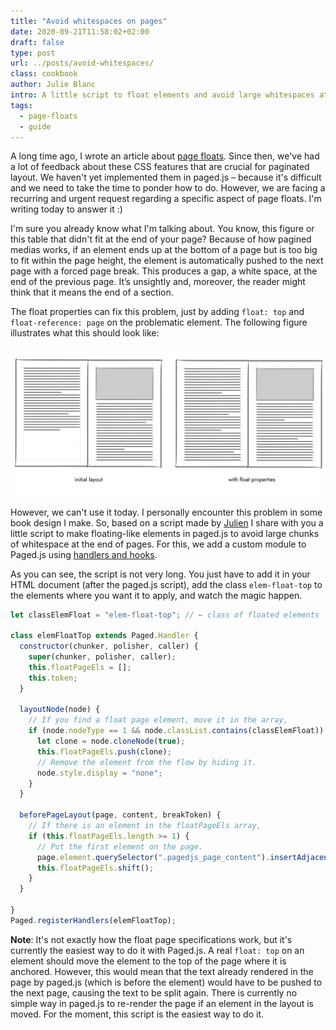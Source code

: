 ```yaml
---
title: "Avoid whitespaces on pages"
date: 2020-09-21T11:58:02+02:00
draft: false
type: post
url: ../posts/avoid-whitespaces/
class: cookbook
author: Julie Blanc
intro: A little script to float elements and avoid large whitespaces at the end of pages.
tags:
  - page-floats
  - guide
---
```



A long time ago, I wrote an article about [page floats](https://www.pagedjs.org/page-floats/). Since then, we've had a lot of feedback about these CSS features that are crucial for paginated layout. We haven't yet implemented  them in paged.js – because it's difficult and we need to take the time  to ponder how to do. However, we are facing a recurring and urgent request regarding a specific aspect of page floats.  I'm writing today to answer it :)

I'm sure you already know what I'm talking about. You know, this figure or this table that didn't fit at the end of your page? Because of how pagined medias works, if an element ends up at the bottom of a page but is too big to fit within the page height, the element is automatically pushed to the next page with a forced page break. This produces a gap, a white space, at the end of the previous page. It’s unsightly and, moreover, the reader might think that it means the end of a section. 

The float properties can fix this problem, just by adding `float: top` and ` float-reference: page` on the problematic element. The following figure illustrates what this should look like: 


![](whitespace-script.png)

However, we can't use it today. I personally encounter this problem in some book design I make. So, based on a script made by [Julien](https://gitlab.pagedmedia.org/julientaq) I share with you a little script to make floating-like elements in paged.js to avoid large chunks of whitespace at the end of pages. For this, we add a custom module to Paged.js using [handlers and hooks](https://www.pagedjs.org/documentation/11-hooks/).

As you can see, the script is not very long. You just have to add it in your HTML document (after the paged.js script), add the class `elem-float-top` to the elements where you want it to apply, and watch the magic happen.

```javascript
let classElemFloat = "elem-float-top"; // ← class of floated elements

class elemFloatTop extends Paged.Handler {
  constructor(chunker, polisher, caller) {
    super(chunker, polisher, caller);
    this.floatPageEls = [];
    this.token;
  }

  layoutNode(node) {
    // If you find a float page element, move it in the array,
    if (node.nodeType == 1 && node.classList.contains(classElemFloat)) {
      let clone = node.cloneNode(true);
      this.floatPageEls.push(clone);
      // Remove the element from the flow by hiding it.
      node.style.display = "none";
    }
  }

  beforePageLayout(page, content, breakToken) {
    // If there is an element in the floatPageEls array,
    if (this.floatPageEls.length >= 1) {
      // Put the first element on the page.
      page.element.querySelector(".pagedjs_page_content").insertAdjacentElement('afterbegin', this.floatPageEls[0]);
      this.floatPageEls.shift();
    }
  }

}
Paged.registerHandlers(elemFloatTop);
```





**Note**: It's not exactly how the float page specifications work, but it's currently the easiest way to do it with Paged.js. A real `float: top` on an element should move the element to the top of the page where it is anchored. However, this would mean that the text already rendered in the page by paged.js (which is before the element) would have to be pushed to the next page, causing the text to be split again. There is currently no simple way in paged.js to re-render the page if an element in the layout is moved. For the moment, this script is the easiest way to do it.

